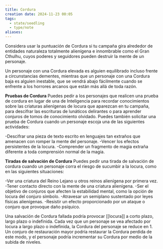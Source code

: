 ```yaml
---
title: Cordura
creation date: 2024-11-23 00:05
tags:
  - state/seedling
  - type/note
aliases:
---
```

Considera usar la puntuación de Cordura si tu campaña gira alrededor de entidades naturaleza totalmente alienígena e innombrable como el Gran Cthulhu, cuyos poderes y seguidores pueden destruir la mente de un personaje.

Un personaje con una Cordura elevada es alguien equilibrado incluso frente a circunstancias dementes, mientras que un personaje con una Cordura baja es alguien inestable, que se vendrá abajo fácilmente cuando se enfrente a los horrores arcanos que están más allá de toda razón.


**Pruebas de Cordura**
Puedes pedir a los personajes que realicen una prueba de cordura en lugar de una de Inteligencia para recordar conocimientos sobre las criaturas alienígenas de locura que aparezcan en tu campaña, para descifrar las escrituras de lunáticos delirantes o para aprender conjuros de tomos de conocimiento olvidado.
Puedes también solicitar una prueba de Cordura cuando un personaje escoja una de las siguientes actividades:

-Descifrar una pieza de texto escrito en lenguajes tan extraños que amenacen con romper la mente del personaje.
-Vencer los efectos persistentes de la locura.
-Comprender un fragmento de magia extraña diferente a toda comprensión normal de la magia.


**Tiradas de salvación de Cordura**
Puedes pedir una tirada de salvación de cordura cuando un personaje corra el riesgo de sucumbir a la locura, como en las siguientes situaciones:

-Ver una criatura del Reino Lejano u otros reinos alienígena por primera vez.
-Tener contacto directo con la mente de una criatura alienígena.
-Ser el objetivo de conjuros que afecten la estabilidad mental, como la opción de locura del conjuro símbolo.
-Atravesar un semiplano sustentado por leyes físicas alienígenas.
-Resistir un efecto proporcionado por un ataque o conjuro que provoque daño psíquico.

Una salvación de Cordura fallada podría provocar [[locura]] a corto plazo, largo plazo o indefinida. Cada vez que un personaje se vea afectado por locura a largo plazo o indefinida, la Cordura del personaje se reduce en 1. Un conjuro de restauración mayor podría restaurar la Cordura perdida de este modo, y el personaje podría incrementar su Cordura por medio de la subida de niveles.